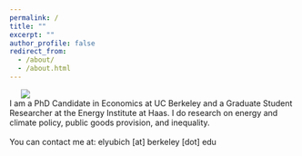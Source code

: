 ```yaml
---
permalink: /
title: ""
excerpt: ""
author_profile: false
redirect_from: 
  - /about/
  - /about.html
---
```


<div class="flex">
<img class="photo" src="{{site.url}}/images/bio-photo.png" /> 
<div class="text">
I am a PhD Candidate in Economics at UC Berkeley and a Graduate Student Researcher at the Energy Institute at Haas. I do research on energy and climate policy, public goods provision, and inequality.
<br/>
<br/>
You can contact me at: elyubich [at] berkeley [dot] edu
</div>
</div>
<style>
  .photo {
    display: block;
    max-width: 45%;
    margin: 0 20px;
  }

  .flex {
    display: flex;
    max-width: 900px;
    margin: auto;
    align-items: center;
  }

  @media (max-width: 600px){
    .flex {
      flex-direction: column;
    }
    .photo {
    max-width: 100%;
    margin-bottom: 20px;
    }

  }
  </style>
